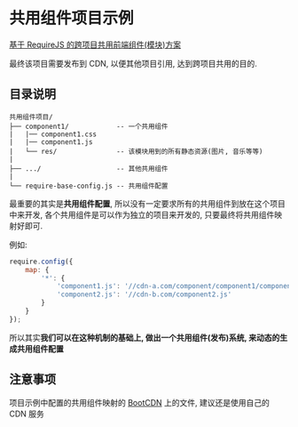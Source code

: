 # 共用组件项目示例

[基于 RequireJS 的跨项目共用前端组件(模块)方案](https://github.com/ufologist/requirejs-component/blob/gh-pages/principle.md)

最终该项目需要发布到 CDN, 以便其他项目引用, 达到跨项目共用的目的.

## 目录说明

```
共用组件项目/
├── component1/            -- 一个共用组件
|   |── component1.css
|   |── component1.js
|   └── res/               -- 该模块用到的所有静态资源(图片, 音乐等等)
|
├── .../                   -- 其他共用组件
|
└── require-base-config.js -- 共用组件配置
```

最重要的其实是**共用组件配置**, 所以没有一定要求所有的共用组件到放在这个项目中来开发, 各个共用组件是可以作为独立的项目来开发的, 只要最终将共用组件映射好即可.

例如:
```javascript
require.config({
    map: {
        '*': {
            'component1.js': '//cdn-a.com/component/component1/component1.js',
            'component2.js': '//cdn-b.com/component2.js'
        }
    }
});
```

所以其实**我们可以在这种机制的基础上, 做出一个共用组件(发布)系统, 来动态的生成共用组件配置**

## 注意事项

项目示例中配置的共用组件映射的 [BootCDN](http://www.bootcdn.cn/) 上的文件, 建议还是使用自己的 CDN 服务
